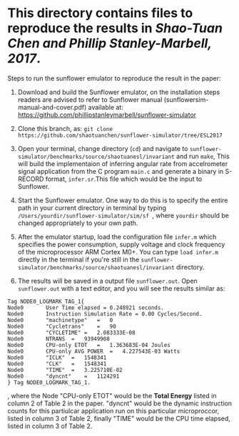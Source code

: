 # This directory contains files to reproduce the results in *Shao-Tuan Chen and Phillip Stanley-Marbell, 2017*.

Steps to run the sunflower emulator to reproduce the result in the paper:

1. Download and build the Sunflower emulator, on the installation steps readers are advised to refer to Sunflower manual (sunflowersim-manual-and-cover.pdf) available at: https://github.com/phillipstanleymarbell/sunflower-simulator 

1. Clone this branch, as: `git clone https://github.com/shaotuanchen/sunflower-simulator/tree/ESL2017`
 
1. Open your terminal, change directory (`cd`) and navigate to `sunflower-simulator/benchmarks/source/shaotuanesl/invariant` and run `make`, This will build the implementaion of inferring angular rate from accelrometer signal application from the C program `main.c` and generate a binary in S-RECORD format, `infer.sr`.This file which would be the input to Sunflower.

1. Start the Sunflower emulator. One way to do this is to specify the entire path in your current directory in terminal by typing `/Users/yourdir/sunflower-simulator/sim/sf `, where `yourdir` should be changed appropriately to your own path.

1. After the emulator startup, load the configuration file `infer.m` which specifies the power consumption, supply voltage and clock frequency of the microprocessor ARM Cortex M0+. You can type `load infer.m` directly in the terminal if you're still in the `sunflower-simulator/benchmarks/source/shaotuanesl/invariant` directory.

1. The results will be saved in a output file `sunflower.out`. Open `sunflower.out` with a text editor, and you will see the results similar as:

```
Tag NODE0_LOGMARK_TAG_1{
Node0		User Time elapsed = 0.248921 seconds.
Node0		Instruction Simulation Rate = 0.00 Cycles/Second.
Node0		"machinetype"	=	0
Node0		"Cycletrans"	=	90
Node0		"CYCLETIME"	=	2.083333E-08
Node0		NTRANS	=	93949908
Node0		CPU-only ETOT	=	1.363683E-04 Joules
Node0		CPU-only AVG POWER	=	4.227543E-03 Watts
Node0		"ICLK"	=	1548341
Node0		"CLK"	=	1548341
Node0		"TIME"	=	3.225710E-02
Node0		"dyncnt"	=	1124291
} Tag NODE0_LOGMARK_TAG_1.
```
, where the Node "CPU-only ETOT" would be the **Total Energy** listed in column 2 of Table 2 in the paper. "dyncnt" would be the dynamic instruction counts for this partiulcar application run on this particular microproccor, listed in column 3 of Table 2, finally "TIME" would be the CPU time elapsed, listed in column 3 of Table 2.
